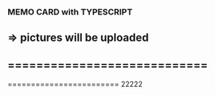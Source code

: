 ### MEMO CARD with TYPESCRIPT
=> pictures will be uploaded
----------------------------
============================
---------------------
========================
22222
